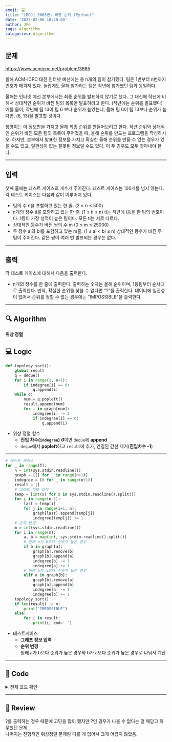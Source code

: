 ```yaml
---
emoji: 💻
title: "[BOJ] 3665번: 최종 순위 (Python)"
date: '2022-02-06 18:20:00'
author: JFe
tags: Algorithm
categories: Algorithm
---
```


## 문제
https://www.acmicpc.net/problem/3665

올해 ACM-ICPC 대전 인터넷 예선에는 총 n개의 팀이 참가했다. 팀은 1번부터 n번까지 번호가 매겨져 있다. 놀랍게도 올해 참가하는 팀은 작년에 참가했던 팀과 동일하다.

올해는 인터넷 예선 본부에서는 최종 순위를 발표하지 않기로 했다. 그 대신에 작년에 비해서 상대적인 순위가 바뀐 팀의 목록만 발표하려고 한다. (작년에는 순위를 발표했다) 예를 들어, 작년에 팀 13이 팀 6 보다 순위가 높았는데, 올해 팀 6이 팀 13보다 순위가 높다면, (6, 13)을 발표할 것이다.

창영이는 이 정보만을 가지고 올해 최종 순위를 만들어보려고 한다. 작년 순위와 상대적인 순위가 바뀐 모든 팀의 목록이 주어졌을 때, 올해 순위를 만드는 프로그램을 작성하시오. 하지만, 본부에서 발표한 정보를 가지고 확실한 올해 순위를 만들 수 없는 경우가 있을 수도 있고, 일관성이 없는 잘못된 정보일 수도 있다. 이 두 경우도 모두 찾아내야 한다.  

---

## 입력  
첫째 줄에는 테스트 케이스의 개수가 주어진다. 테스트 케이스는 100개를 넘지 않는다. 각 테스트 케이스는 다음과 같이 이루어져 있다.

- 팀의 수 n을 포함하고 있는 한 줄. (2 ≤ n ≤ 500)  
- n개의 정수 ti를 포함하고 있는 한 줄. (1 ≤ ti ≤ n) ti는 작년에 i등을 한 팀의 번호이다. 1등이 가장 성적이 높은 팀이다. 모든 ti는 서로 다르다.  
- 상대적인 등수가 바뀐 쌍의 수 m (0 ≤ m ≤ 25000)  
- 두 정수 ai와 bi를 포함하고 있는 m줄. (1 ≤ ai < bi ≤ n) 상대적인 등수가 바뀐 두 팀이 주어진다. 같은 쌍이 여러 번 발표되는 경우는 없다.  

---

## 출력  
각 테스트 케이스에 대해서 다음을 출력한다.  

- n개의 정수를 한 줄에 출력한다. 출력하는 숫자는 올해 순위이며, 1등팀부터 순서대로 출력한다. 만약, 확실한 순위를 찾을 수 없다면 "?"를 출력한다. 데이터에 일관성이 없어서 순위를 정할 수 없는 경우에는 "IMPOSSIBLE"을 출력한다.

---

## 🔍 Algorithm
**위상 정렬**

## 💻 Logic

```Python
def topology_sort():
    global result
    q = deque()
    for i in range(1, n+1):
        if indegree[i] == 0:
            q.append(i)
    while q:
        num = q.popleft()
        result.append(num)
        for i in graph[num]:
            indegree[i] -= 1
            if indegree[i] == 0:
                q.append(i)
```

- 위상 정렬 함수  
  - **진입 차수(`indegree`)** ***0***이면 `deque`에 **append**  
  - `deque`에서 **popleft**하고 `result`에 추가, 연결된 간선 제거(**진입차수 -1**)  

---


```Python
# 테스트 케이스
for _ in range(T):
    n = int(sys.stdin.readline())
    graph = [[] for _ in range(n+1)]
    indegree = [0 for _ in range(n+1)]
    result = []
    # 그래프 정보 입력
    temp = [int(x) for x in sys.stdin.readline().split()]
    for i in range(n-1):
        last = temp[i]
        for j in range(i+1, n):
            graph[last].append(temp[j])
            indegree[temp[j]] += 1
    # 순위 변경
    m = int(sys.stdin.readline())
    for i in range(m):
        a, b = map(int, sys.stdin.readline().split())
        # 원래 a가 b보다 순위가 높은 경우
        if b in graph[a]:
            graph[a].remove(b)
            graph[b].append(a)
            indegree[b] -= 1
            indegree[a] += 1
        # 원래 b가 a보다 순위가 높은 경우
        elif a in graph[b]:
            graph[b].remove(a)
            graph[a].append(b)
            indegree[a] -= 1
            indegree[b] += 1
    topology_sort()
    if len(result) != n:
        print("IMPOSSIBLE")
    else:
        for i in result:
            print(i, end=' ')
```

- 테스트케이스  
  - **그래프 정보 입력**  
  - **순위 변경**  
    원래 a가 b보다 순위가 높은 경우와 b가 a보다 순위가 높은 경우로 나눠서 계산  


---

## 🧩 Code
<details><summary>전체 코드 확인</summary>

```Python
import sys
from collections import deque
T = int(sys.stdin.readline())
def topology_sort():
    global result
    q = deque()
    for i in range(1, n+1):
        if indegree[i] == 0:
            q.append(i)
    while q:
        num = q.popleft()
        result.append(num)
        for i in graph[num]:
            indegree[i] -= 1
            if indegree[i] == 0:
                q.append(i)

# 테스트 케이스
for _ in range(T):
    n = int(sys.stdin.readline())
    graph = [[] for _ in range(n+1)]
    indegree = [0 for _ in range(n+1)]
    result = []
    # 그래프 정보 입력
    temp = [int(x) for x in sys.stdin.readline().split()]
    for i in range(n-1):
        last = temp[i]
        for j in range(i+1, n):
            graph[last].append(temp[j])
            indegree[temp[j]] += 1
    # 순위 변경
    m = int(sys.stdin.readline())
    for i in range(m):
        a, b = map(int, sys.stdin.readline().split())
        # 원래 a가 b보다 순위가 높은 경우
        if b in graph[a]:
            graph[a].remove(b)
            graph[b].append(a)
            indegree[b] -= 1
            indegree[a] += 1
        # 원래 b가 a보다 순위가 높은 경우
        elif a in graph[b]:
            graph[b].remove(a)
            graph[a].append(b)
            indegree[a] -= 1
            indegree[b] += 1
    topology_sort()
    if len(result) != n:
        print("IMPOSSIBLE")
    else:
        for i in result:
            print(i, end=' ')
```
</details>

---

## 📝 Review

?를 출력하는 경우 때문에 고민을 많이 했지만 ?인 경우가 나올 수 없다는 걸 깨닫고 허무했던 문제..  
나머지는 전형적인 위상정렬 문제랑 다를 게 없어서 크게 어렵지 않았음.


```toc
```